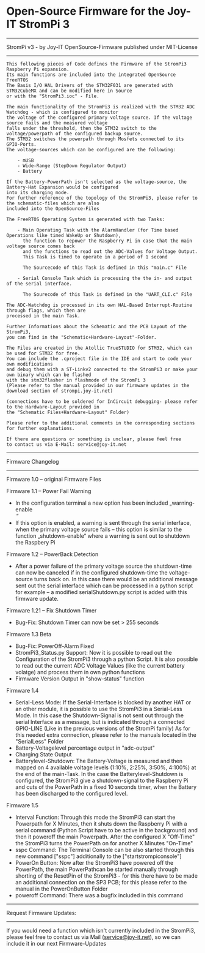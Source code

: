 # Open-Source Firmware for the Joy-IT StromPi 3
******************************************************************************************************************

StromPi v3 - by Joy-IT
OpenSource-Firmware published under MIT-License

******************************************************************************************************************

	This following pieces of Code defines the Firmware of the StromPi3 Raspberry Pi expansion.
	Its main functions are included into the integrated OpenSource FreeRTOS
	The Basis I/O HAL Drivers of the STM32F031 are generated with STM32CubeMX and can be modified here in Source
	or with the "StromPi3.ioc" - File.

	The main functionality of the StromPi3 is realized with the STM32 ADC Watchdog - which is configured to monitor
	the voltage of the configured primary voltage source. If the voltage source fails and the measured voltage
	falls under the threshold, then the STM32 switch to the voltage/powerpath of the configured backup source.
	The STM32 switches the powerpath through Mosfets connected to its GPIO-Ports.
	The voltage-sources which can be configured are the following:

		- mUSB
		- Wide-Range (StepDown Regulator Output)
		- Battery

	If the Battery-PowerPath isn't selected as the voltage-source, the Battery-Hat Expansion would be configured
	into its charging mode.
	For further reference of the topology of the StromPi3, please refer to the schematic-files which are also
	included into the OpenSource-Files

	The FreeRTOS Operating System is generated with two Tasks:

		- Main Operating Task with the AlarmHandler (for Time based Operations like timed WakeUp or Shutdown),
		  the function to repower the Raspberry Pi in case that the main voltage source comes back
		  and the functions to read out the ADC-Values for Voltage Output.
		  This Task is timed to operate in a period of 1 second

		  The Sourcecode of this Task is defined in this "main.c" File

		- Serial Console Task which is processing the the in- and output of the serial interface.

		  The Sourecode of this Task is defined in the "UART_CLI.c" File

 	The ADC-Watchdog is processed in its own HAL-Based Interrupt-Routine through flags, which then are
 	processed in the main Task.
	
	Further Informations about the Schematic and the PCB Layout of the StromPi3, 
	you can find in the "Schematic+Hardware-Layout"-Folder.

 	The Files are created in the Atollic TrueSTUDIO for STM32, which can be used for STM32 for free.
 	You can include the .cproject file in the IDE and start to code your own modifications
 	and debug them with a ST-Linkv2 connected to the StromPi3 or make your own binary which can be flashed
 	with the stm32flasher in flashmode of the StromPi 3
 	(Please refer to the manual provided in our firmware updates in the download section of strompi.joy-it.net)

 	(connections have to be soldered for InCircuit debugging- please refer to the Hardware-Layout provided in 
	the "Schematic Files+Hardware-Layout" Folder)

 	Please refer to the additional comments in the corresponding sections for further explanations.

	If there are questions or something is unclear, please feel free
	to contact us via E-Mail: service@joy-it.net
	
******************************************************************************************************************
	
Firmware Changelog	

******************************************************************************************************************

Firmware 1.0 – original Firmware Files

Firmware 1.1 – Power Fail Warning
- In the configuration terminal a new option has been included „warning-enable <option>“
- If this option is enabled, a warning is sent through the serial interface, when the primary voltage source fails – this option is similar to the function „shutdown-enable“ where a warning is sent out to shutdown the Raspbery Pi
		
Firmware 1.2 – PowerBack Detection
- After a power failure of the primary voltage source the shutdown-time can now be canceled if in the configured shutdown-time the voltage-source turns back on.
In this case there would be an additional message sent out the serial interface which can be processed in a python script for example – a modified serialShutdown.py script is added with this firmware update.

Firmware 1.21 – Fix Shutdown Timer
- Bug-Fix: Shutdown Timer can now be set > 255 seconds
		
Firmware 1.3 Beta
- Bug-Fix: PowerOff-Alarm Fixed
- StromPi3_Status.py Support: Now it is possible to read out the Configuration of the StromPi3 through a python Script.
		  It is also possible to read out the current ADC Voltage Values (like the current battery volatge) and process them in own python functions
- Firmware Version Output in "show-status" function

Firmware 1.4
- Serial-Less Mode:
 If the Serial-Interface is blocked by another HAT or an other module,
 it is possible to use the StromPi3 in a Serial-Less Mode.
 In this case the Shutdown-Signal is not sent out through the serial Interface as a message,
 but is indicated through a connected GPIO-LINE (Like in the previous versions of the StromPi family)
 As for this needed extra connection, please refer to the manuals located in the "SerialLess" Folder
- Battery-Voltagelevel percentage output in "adc-output"
- Charging State Output
- Batterylevel-Shutdown:
 The Battery-Voltage is measured and then mapped on 4 available voltage levels (1:10%, 2:25%, 3:50%, 4:100%)
 at the end of the main-Task. In the case the Batterylevel-Shutdown is configured,
 the StromPi3 give a shutdown-signal to the Raspberry Pi and cuts of the PowerPath in a fixed 10 seconds timer,
 when the Battery has been discharged to the configured level.
 
Firmware 1.5
- Interval Function: 
 Through this mode the StromPi3 can start the Powerpath for X Minutes, then it shuts down the Raspberry Pi with a serial command (Python Script have to be active in the background) and then it poweroff the main Powerpath.
 After the configured X "Off-Time" the StromPi3 turns the PowerPath on for another X Minutes "On-Time"
- sspc Command:
 The Terminal Console can be also started through this new command ["sspc"] additionally to the ["startstrompiconsole"]
- PowerOn Button:
 Now after the StromPi3 have powered off the PowerPath, the main PowerPathcan be started manually through shorting of the ResetPin of the StromPi3 - for this there have to be made an additional connection on the SP3 PCB; for this please refer to the manual in the PowerOnButton Folder
- poweroff Command:
 There was a bugfix included in this command

******************************************************************************************************************
	
Request Firmware Updates:

******************************************************************************************************************

If you would need a function which isn't currently included in the StromPi3, please feel free to contact us via Mail (service@joy-it.net), so we can include it in our next Firmware-Updates
